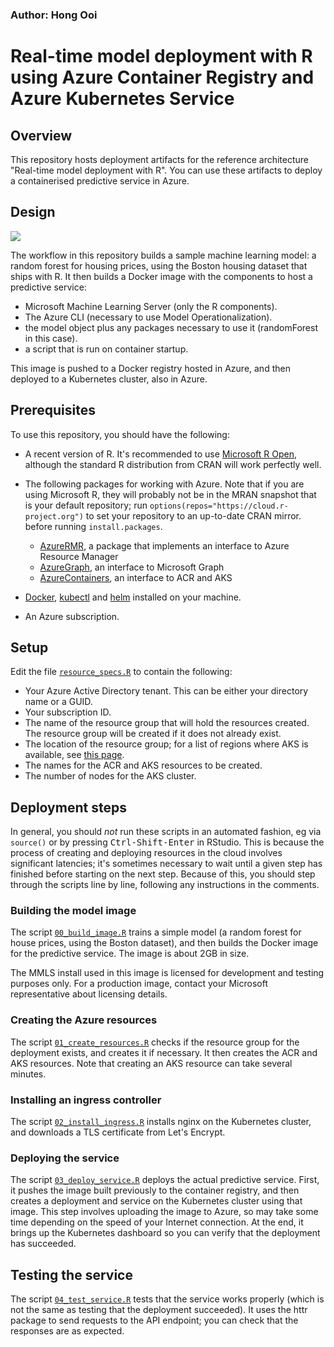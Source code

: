 ### Author: Hong Ooi

# Real-time model deployment with R using Azure Container Registry and Azure Kubernetes Service

## Overview

This repository hosts deployment artifacts for the reference architecture "Real-time model deployment with R". You can use these artifacts to deploy a containerised predictive service in Azure.

## Design

![](https://github.com/mspnp/architecture-center/blob/master/docs/reference-architectures/ai/_images/realtime-scoring-r.png)

The workflow in this repository builds a sample machine learning model: a random forest for housing prices, using the Boston housing dataset that ships with R. It then builds a Docker image with the components to host a predictive service:
- Microsoft Machine Learning Server (only the R components).
- The Azure CLI (necessary to use Model Operationalization).
- the model object plus any packages necessary to use it (randomForest in this case).
- a script that is run on container startup.

This image is pushed to a Docker registry hosted in Azure, and then deployed to a Kubernetes cluster, also in Azure.

## Prerequisites

To use this repository, you should have the following:

- A recent version of R. It's recommended to use [Microsoft R Open](https://mran.microsoft.com/open), although the standard R distribution from CRAN will work perfectly well.

- The following packages for working with Azure. Note that if you are using Microsoft R, they will probably not be in the MRAN snapshot that is your default repository; run `options(repos="https://cloud.r-project.org")` to set your repository to an up-to-date CRAN mirror. before running `install.packages`.
  * [AzureRMR](https://cran.r-project.org/package=AzureRMR), a package that implements an interface to Azure Resource Manager
  * [AzureGraph](https://cran.r-project.org/package=AzureGraph), an interface to Microsoft Graph
  * [AzureContainers](https://cran.r-project.org/package=AzureContainers), an interface to ACR and AKS

- [Docker](https://www.docker.com/get-started), [kubectl](https://kubernetes.io/docs/tasks/tools/install-kubectl/) and [helm](https://www.helm.sh/) installed on your machine.

- An Azure subscription.


## Setup

Edit the file [`resource_specs.R`](resource_specs.R) to contain the following:

- Your Azure Active Directory tenant. This can be either your directory name or a GUID.
- Your subscription ID.
- The name of the resource group that will hold the resources created. The resource group will be created if it does not already exist.
- The location of the resource group; for a list of regions where AKS is available, see [this page](https://docs.microsoft.com/en-us/azure/aks/container-service-quotas#region-availability).
- The names for the ACR and AKS resources to be created.
- The number of nodes for the AKS cluster.

## Deployment steps

In general, you should _not_ run these scripts in an automated fashion, eg via `source()` or by pressing <kbd>Ctrl-Shift-Enter</kbd> in RStudio. This is because the process of creating and deploying resources in the cloud involves significant latencies; it's sometimes necessary to wait until a given step has finished before starting on the next step. Because of this, you should step through the scripts line by line, following any instructions in the comments.

### Building the model image

The script [`00_build_image.R`](00_build_image.R) trains a simple model (a random forest for house prices, using the Boston dataset), and then builds the Docker image for the predictive service. The image is about 2GB in size.

The MMLS install used in this image is licensed for development and testing purposes only. For a production image, contact your Microsoft representative about licensing details.

### Creating the Azure resources

The script [`01_create_resources.R`](01_create_resources.R) checks if the resource group for the deployment exists, and creates it if necessary. It then creates the ACR and AKS resources. Note that creating an AKS resource can take several minutes.

### Installing an ingress controller

The script [`02_install_ingress.R`](02_install_ingress.R) installs nginx on the Kubernetes cluster, and downloads a TLS certificate from Let's Encrypt.

### Deploying the service

The script [`03_deploy_service.R`](03_deploy_service.R) deploys the actual predictive service. First, it pushes the image built previously to the container registry, and then creates a deployment and service on the Kubernetes cluster using that image. This step involves uploading the image to Azure, so may take some time depending on the speed of your Internet connection. At the end, it brings up the Kubernetes dashboard so you can verify that the deployment has succeeded.

## Testing the service

The script [`04_test_service.R`](04_test_service.R) tests that the service works properly (which is not the same as testing that the deployment succeeded). It uses the httr package to send requests to the API endpoint; you can check that the responses are as expected.



